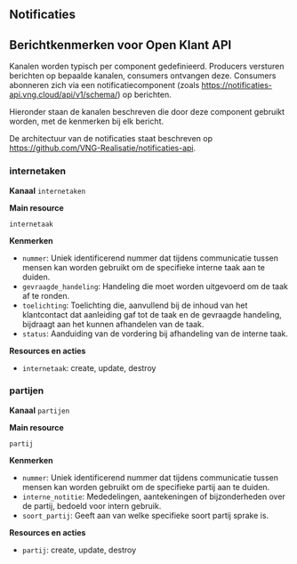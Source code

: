 ## Notificaties
## Berichtkenmerken voor Open Klant API

Kanalen worden typisch per component gedefinieerd. Producers versturen berichten op bepaalde kanalen,
consumers ontvangen deze. Consumers abonneren zich via een notificatiecomponent (zoals <a href="https://notificaties-api.vng.cloud/api/v1/schema/" rel="nofollow">https://notificaties-api.vng.cloud/api/v1/schema/</a>) op berichten.

Hieronder staan de kanalen beschreven die door deze component gebruikt worden, met de kenmerken bij elk bericht.

De architectuur van de notificaties staat beschreven op <a href="https://github.com/VNG-Realisatie/notificaties-api" rel="nofollow">https://github.com/VNG-Realisatie/notificaties-api</a>.


### internetaken

**Kanaal**
`internetaken`

**Main resource**

`internetaak`



**Kenmerken**

* `nummer`: Uniek identificerend nummer dat tijdens communicatie tussen mensen kan worden gebruikt om de specifieke interne taak aan te duiden.
* `gevraagde_handeling`: Handeling die moet worden uitgevoerd om de taak af te ronden.
* `toelichting`: Toelichting die, aanvullend bij de inhoud van het klantcontact dat aanleiding gaf tot de taak en de gevraagde handeling, bijdraagt aan het kunnen afhandelen van de taak.
* `status`: Aanduiding van de vordering bij afhandeling van de interne taak.

**Resources en acties**


* <code>internetaak</code>: create, update, destroy


### partijen

**Kanaal**
`partijen`

**Main resource**

`partij`



**Kenmerken**

* `nummer`: Uniek identificerend nummer dat tijdens communicatie tussen mensen kan worden gebruikt om de specifieke partij aan te duiden.
* `interne_notitie`: Mededelingen, aantekeningen of bijzonderheden over de partij, bedoeld voor intern gebruik.
* `soort_partij`: Geeft aan van welke specifieke soort partij sprake is.

**Resources en acties**


* <code>partij</code>: create, update, destroy



